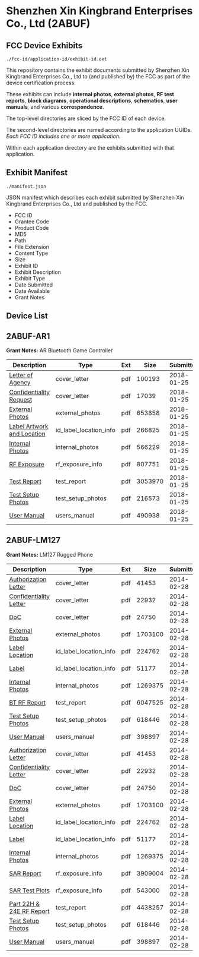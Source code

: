 # Shenzhen Xin Kingbrand Enterprises Co., Ltd (2ABUF)
## FCC Device Exhibits

```
./fcc-id/application-id/exhibit-id.ext
```

This repository contains the exhibit documents submitted by Shenzhen Xin Kingbrand Enterprises Co., Ltd to (and published by) the FCC as part of the device certification process.

These exhibits can include **internal photos**, **external photos**, **RF test reports**, **block diagrams**, **operational descriptions**, **schematics**, **user manuals**, and various **correspondence**.

The top-level directories are sliced by the FCC ID of each device.

The second-level directories are named according to the application UUIDs. *Each FCC ID includes one or more application.*

Within each application directory are the exhibits submitted with that application. 

## Exhibit Manifest

```
./manifest.json
```

JSON manifest which describes each exhibit submitted by Shenzhen Xin Kingbrand Enterprises Co., Ltd and published by the FCC.

- FCC ID
- Grantee Code
- Product Code
- MD5
- Path
- File Extension
- Content Type
- Size
- Exhibit ID
- Exhibit Description
- Exhibit Type
- Date Submitted
- Date Available
- Grant Notes

## Device List
## 2ABUF-AR1
**Grant Notes:** AR Bluetooth Game Controller

| Description | Type | Ext | Size | Submitted | Available |
| ----------- | ---- | --- | ---- | --------- | --------- |
| [Letter of Agency](2ABUF-AR1/9ee894d02cd7c22d8ce9ea35b870b59f/3727425.pdf) | cover_letter | pdf | 100193 | 2018-01-25 | 2018-01-25 |
| [Confidentiality Request](2ABUF-AR1/9ee894d02cd7c22d8ce9ea35b870b59f/3727426.pdf) | cover_letter | pdf | 17039 | 2018-01-25 | 2018-01-25 |
| [External Photos](2ABUF-AR1/9ee894d02cd7c22d8ce9ea35b870b59f/3727436.pdf) | external_photos | pdf | 653858 | 2018-01-25 | 2018-01-25 |
| [Label Artwork and Location](2ABUF-AR1/9ee894d02cd7c22d8ce9ea35b870b59f/3727438.pdf) | id_label_location_info | pdf | 266825 | 2018-01-25 | 2018-01-25 |
| [Internal Photos](2ABUF-AR1/9ee894d02cd7c22d8ce9ea35b870b59f/3727439.pdf) | internal_photos | pdf | 566229 | 2018-01-25 | 2018-01-25 |
| [RF Exposure](2ABUF-AR1/9ee894d02cd7c22d8ce9ea35b870b59f/3727440.pdf) | rf_exposure_info | pdf | 807751 | 2018-01-25 | 2018-01-25 |
| [Test Report](2ABUF-AR1/9ee894d02cd7c22d8ce9ea35b870b59f/3727434.pdf) | test_report | pdf | 3053970 | 2018-01-25 | 2018-01-25 |
| [Test Setup Photos](2ABUF-AR1/9ee894d02cd7c22d8ce9ea35b870b59f/3727435.pdf) | test_setup_photos | pdf | 216573 | 2018-01-25 | 2018-01-25 |
| [User Manual](2ABUF-AR1/9ee894d02cd7c22d8ce9ea35b870b59f/3727427.pdf) | users_manual | pdf | 490938 | 2018-01-25 | 2018-01-25 |
## 2ABUF-LM127
**Grant Notes:** LM127 Rugged Phone

| Description | Type | Ext | Size | Submitted | Available |
| ----------- | ---- | --- | ---- | --------- | --------- |
| [Authorization Letter](2ABUF-LM127/ee8365beb2b40c53d6a3580f52347d31/2203960.pdf) | cover_letter | pdf | 41453 | 2014-02-28 | 2014-02-28 |
| [Confidentiality Letter](2ABUF-LM127/ee8365beb2b40c53d6a3580f52347d31/2203961.pdf) | cover_letter | pdf | 22932 | 2014-02-28 | 2014-02-28 |
| [DoC](2ABUF-LM127/ee8365beb2b40c53d6a3580f52347d31/2203962.pdf) | cover_letter | pdf | 24750 | 2014-02-28 | 2014-02-28 |
| [External Photos](2ABUF-LM127/ee8365beb2b40c53d6a3580f52347d31/2203970.pdf) | external_photos | pdf | 1703100 | 2014-02-28 | 2014-02-28 |
| [Label Location](2ABUF-LM127/ee8365beb2b40c53d6a3580f52347d31/2203972.pdf) | id_label_location_info | pdf | 224762 | 2014-02-28 | 2014-02-28 |
| [Label](2ABUF-LM127/ee8365beb2b40c53d6a3580f52347d31/2203973.pdf) | id_label_location_info | pdf | 51177 | 2014-02-28 | 2014-02-28 |
| [Internal Photos](2ABUF-LM127/ee8365beb2b40c53d6a3580f52347d31/2203971.pdf) | internal_photos | pdf | 1269375 | 2014-02-28 | 2014-02-28 |
| [BT RF Report](2ABUF-LM127/ee8365beb2b40c53d6a3580f52347d31/2203968.pdf) | test_report | pdf | 6047525 | 2014-02-28 | 2014-02-28 |
| [Test Setup Photos](2ABUF-LM127/ee8365beb2b40c53d6a3580f52347d31/2203969.pdf) | test_setup_photos | pdf | 618446 | 2014-02-28 | 2014-02-28 |
| [User Manual](2ABUF-LM127/ee8365beb2b40c53d6a3580f52347d31/2203974.pdf) | users_manual | pdf | 398897 | 2014-02-28 | 2014-02-28 |
| [Authorization Letter](2ABUF-LM127/12eaea00e85253a55a41695146339ef5/2203960.pdf) | cover_letter | pdf | 41453 | 2014-02-28 | 2014-02-28 |
| [Confidentiality Letter](2ABUF-LM127/12eaea00e85253a55a41695146339ef5/2203961.pdf) | cover_letter | pdf | 22932 | 2014-02-28 | 2014-02-28 |
| [DoC](2ABUF-LM127/12eaea00e85253a55a41695146339ef5/2203962.pdf) | cover_letter | pdf | 24750 | 2014-02-28 | 2014-02-28 |
| [External Photos](2ABUF-LM127/12eaea00e85253a55a41695146339ef5/2203970.pdf) | external_photos | pdf | 1703100 | 2014-02-28 | 2014-02-28 |
| [Label Location](2ABUF-LM127/12eaea00e85253a55a41695146339ef5/2203972.pdf) | id_label_location_info | pdf | 224762 | 2014-02-28 | 2014-02-28 |
| [Label](2ABUF-LM127/12eaea00e85253a55a41695146339ef5/2203973.pdf) | id_label_location_info | pdf | 51177 | 2014-02-28 | 2014-02-28 |
| [Internal Photos](2ABUF-LM127/12eaea00e85253a55a41695146339ef5/2203971.pdf) | internal_photos | pdf | 1269375 | 2014-02-28 | 2014-02-28 |
| [SAR Report](2ABUF-LM127/12eaea00e85253a55a41695146339ef5/2204004.pdf) | rf_exposure_info | pdf | 3909004 | 2014-02-28 | 2014-02-28 |
| [SAR Test Plots](2ABUF-LM127/12eaea00e85253a55a41695146339ef5/2204005.pdf) | rf_exposure_info | pdf | 543000 | 2014-02-28 | 2014-02-28 |
| [Part 22H & 24E RF Report](2ABUF-LM127/12eaea00e85253a55a41695146339ef5/2204002.pdf) | test_report | pdf | 4438257 | 2014-02-28 | 2014-02-28 |
| [Test Setup Photos](2ABUF-LM127/12eaea00e85253a55a41695146339ef5/2203969.pdf) | test_setup_photos | pdf | 618446 | 2014-02-28 | 2014-02-28 |
| [User Manual](2ABUF-LM127/12eaea00e85253a55a41695146339ef5/2203974.pdf) | users_manual | pdf | 398897 | 2014-02-28 | 2014-02-28 |
